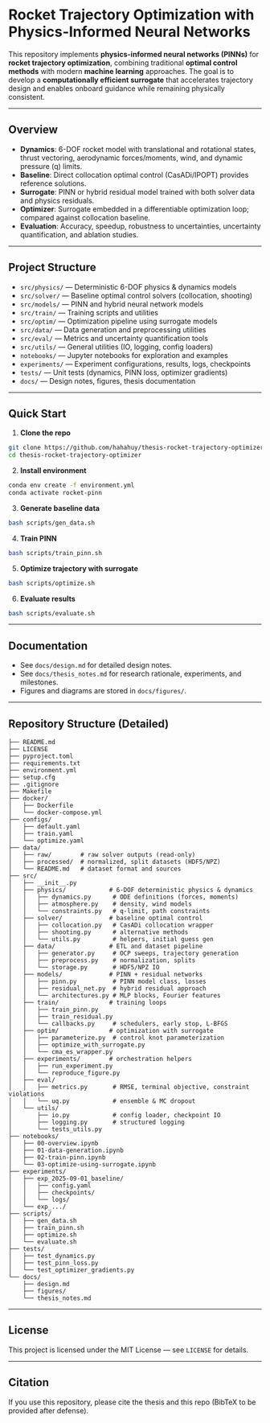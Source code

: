# Rocket Trajectory Optimization with Physics-Informed Neural Networks

This repository implements **physics-informed neural networks (PINNs)** for **rocket trajectory optimization**, combining traditional **optimal control methods** with modern **machine learning** approaches. The goal is to develop a **computationally efficient surrogate** that accelerates trajectory design and enables onboard guidance while remaining physically consistent.

---

## Overview

* **Dynamics**: 6-DOF rocket model with translational and rotational states, thrust vectoring, aerodynamic forces/moments, wind, and dynamic pressure (q) limits.
* **Baseline**: Direct collocation optimal control (CasADi/IPOPT) provides reference solutions.
* **Surrogate**: PINN or hybrid residual model trained with both solver data and physics residuals.
* **Optimizer**: Surrogate embedded in a differentiable optimization loop; compared against collocation baseline.
* **Evaluation**: Accuracy, speedup, robustness to uncertainties, uncertainty quantification, and ablation studies.

---

## Project Structure

* `src/physics/` — Deterministic 6-DOF physics & dynamics models
* `src/solver/` — Baseline optimal control solvers (collocation, shooting)
* `src/models/` — PINN and hybrid neural network models
* `src/train/` — Training scripts and utilities
* `src/optim/` — Optimization pipeline using surrogate models
* `src/data/` — Data generation and preprocessing utilities
* `src/eval/` — Metrics and uncertainty quantification tools
* `src/utils/` — General utilities (IO, logging, config loaders)
* `notebooks/` — Jupyter notebooks for exploration and examples
* `experiments/` — Experiment configurations, results, logs, checkpoints
* `tests/` — Unit tests (dynamics, PINN loss, optimizer gradients)
* `docs/` — Design notes, figures, thesis documentation

---

## Quick Start

1. **Clone the repo**

```bash
git clone https://github.com/hahahuy/thesis-rocket-trajectory-optimizer.git
cd thesis-rocket-trajectory-optimizer
```

2. **Install environment**

```bash
conda env create -f environment.yml
conda activate rocket-pinn
```

3. **Generate baseline data**

```bash
bash scripts/gen_data.sh
```

4. **Train PINN**

```bash
bash scripts/train_pinn.sh
```

5. **Optimize trajectory with surrogate**

```bash
bash scripts/optimize.sh
```

6. **Evaluate results**

```bash
bash scripts/evaluate.sh
```

---

## Documentation

* See `docs/design.md` for detailed design notes.
* See `docs/thesis_notes.md` for research rationale, experiments, and milestones.
* Figures and diagrams are stored in `docs/figures/`.

---

## Repository Structure (Detailed)

```
├── README.md
├── LICENSE
├── pyproject.toml
├── requirements.txt
├── environment.yml
├── setup.cfg
├── .gitignore
├── Makefile
├── docker/
│   ├── Dockerfile
│   └── docker-compose.yml
├── configs/
│   ├── default.yaml
│   ├── train.yaml
│   └── optimize.yaml
├── data/
│   ├── raw/        # raw solver outputs (read-only)
│   ├── processed/  # normalized, split datasets (HDF5/NPZ)
│   └── README.md   # dataset format and sources
├── src/
│   ├── __init__.py
│   ├── physics/            # 6-DOF deterministic physics & dynamics
│   │   ├── dynamics.py      # ODE definitions (forces, moments)
│   │   ├── atmosphere.py    # density, wind models
│   │   └── constraints.py   # q-limit, path constraints
│   ├── solver/             # baseline optimal control
│   │   ├── collocation.py   # CasADi collocation wrapper
│   │   ├── shooting.py      # alternative methods
│   │   └── utils.py         # helpers, initial guess gen
│   ├── data/               # ETL and dataset pipeline
│   │   ├── generator.py     # OCP sweeps, trajectory generation
│   │   ├── preprocess.py    # normalization, splits
│   │   └── storage.py       # HDF5/NPZ IO
│   ├── models/             # PINN + residual networks
│   │   ├── pinn.py          # PINN model class, losses
│   │   ├── residual_net.py  # hybrid residual approach
│   │   └── architectures.py # MLP blocks, Fourier features
│   ├── train/              # training loops
│   │   ├── train_pinn.py
│   │   ├── train_residual.py
│   │   └── callbacks.py     # schedulers, early stop, L-BFGS
│   ├── optim/              # optimization with surrogate
│   │   ├── parameterize.py  # control knot parameterization
│   │   ├── optimize_with_surrogate.py
│   │   └── cma_es_wrapper.py
│   ├── experiments/        # orchestration helpers
│   │   ├── run_experiment.py
│   │   └── reproduce_figure.py
│   ├── eval/
│   │   ├── metrics.py       # RMSE, terminal objective, constraint violations
│   │   └── uq.py            # ensemble & MC dropout
│   └── utils/
│       ├── io.py            # config loader, checkpoint IO
│       ├── logging.py       # structured logging
│       └── tests_utils.py
├── notebooks/
│   ├── 00-overview.ipynb
│   ├── 01-data-generation.ipynb
│   ├── 02-train-pinn.ipynb
│   └── 03-optimize-using-surrogate.ipynb
├── experiments/
│   ├── exp_2025-09-01_baseline/
│   │   ├── config.yaml
│   │   ├── checkpoints/
│   │   └── logs/
│   └── exp_.../
├── scripts/
│   ├── gen_data.sh
│   ├── train_pinn.sh
│   ├── optimize.sh
│   └── evaluate.sh
├── tests/
│   ├── test_dynamics.py
│   ├── test_pinn_loss.py
│   └── test_optimizer_gradients.py
└── docs/
    ├── design.md
    ├── figures/
    └── thesis_notes.md
```

---

## License

This project is licensed under the MIT License — see `LICENSE` for details.

---

## Citation

If you use this repository, please cite the thesis and this repo (BibTeX to be provided after defense).

